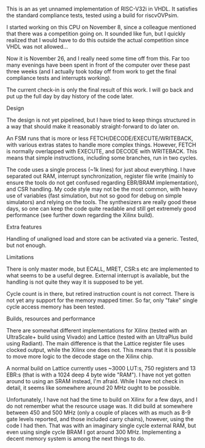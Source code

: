 This is an as yet unnamed implementation of RISC-V32i in VHDL.
It satisfies the standard compliance tests, tested using a build for riscvOVPsim.

I started working on this CPU on November 8, since a colleague mentioned that there was a competition going on. It sounded like fun, but I quickly realized that I would have to do this outside the actual competition since VHDL was not allowed...

Now it is November 26, and I really need some time off from this. Far too many evenings have been spent in front of the computer over these past three weeks (and I actually took today off from work to get the final compliance tests and interrupts working).

The current check-in is only the final result of this work. I will go back and put up the full day by day history of the code later.

Design

The design is not yet pipelined, but I have tried to keep things structured in a way that should make it reasonably straight-forward to do later on.

An FSM runs that is more or less FETCH/DECODE/EXECUTE/WRITEBACK, with various extras states to handle more complex things. However, FETCH is normally overlapped with EXECUTE, and DECODE with WRITEBACK. This means that simple instructions, including some branches, run in two cycles.

The code uses a single process (~1k lines) for just about everything. I have separated out RAM, interrupt synchronization, register file write (mainly to ensure the tools do not get confused regarding EBR/BRAM implementation), and CSR handling.
My code style may not be the most common, with heavy use of variables (fast simulation, but not so good for debug on simple simulators) and relying on the tools. The synthesizers are really good these days, so one can keep the code quite readable and still get extremely good performance (see further down regarding the Xilinx build).

Extra features

Handling of unaligned load and store can be activated via a generic. Tested, but not enough.

Limitations

There is only master mode, but ECALL, MRET, CSR:s etc are implemented to what seems to be a useful degree. External interrupt is available, but the handling is not quite they way it is supposed to be yet.

Cycle count is in there, but retired instruction count is not correct.
There is not yet any support for the memory mapped timer.
So far, only "fake" single cycle access memory has been tested.

Builds, resources and performance

There are somewhat different implementations for Xilinx (tested with an UltraScale+ build using Vivado) and Lattice (tested with an UltraPlus build using Radiant).
The main difference is that the Lattice register file uses clocked output, while the Xilinx one does not. This means that it is possible to move more logic to the decode stage on the Xilinx chip.

A normal build on Lattice currently uses ~3000 LUT:s, 750 registers and 13 EBR:s (that is with a 1024 deep 4 byte wide "RAM"). I have not yet gotten around to using an SRAM instead, I'm afraid. While I have not check in detail, it seems like somewhere around 20 MHz ought to be possible.

Unfortunately, I have not had the time to build on Xilinx for a few days, and I do not remember what the resource usage was. It did build at somewhere between 450 and 500 MHz (only a couple of places with as much as 8-9 gate levels reported, and those included carry chains), however, using the code I had then. That was with an imaginary single cycle external RAM, but even using single cycle BRAM I got around 300 MHz. Implementing a decent memory system is among the next things to do.

